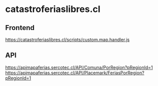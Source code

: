 # catastroferiaslibres.cl

## Frontend
https://catastroferiaslibres.cl/scripts/custom.map.handler.js

## API
https://apimapaferias.sercotec.cl/API/Comuna/PorRegion?pRegionId=1
https://apimapaferias.sercotec.cl/API/Placemark/FeriasPorRegion?pRegionId=1